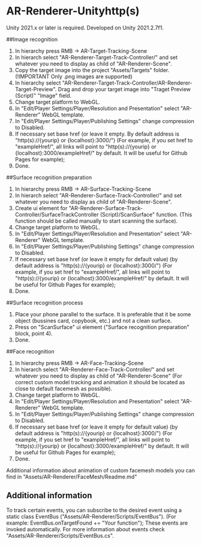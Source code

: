 # AR-Renderer-Unityhttp(s)

Unity 2021.x or later is required.
Developed on Unity 2021.2.7f1.

##Image recognition
1. In hierarchy press RMB -> AR-Target-Tracking-Scene
2. In hierarch select "AR-Renderer-Target-Track-Controller/" and set whatever you need to display as child of "AR-Renderer-Scene".
3. Copy the target image into the project "Assets/Targets" folder. (!IMPORTANT Only .png images are supported)
4. In hierarchy select "AR-Renderer-Target-Track-Controller/AR-Renderer-Target-Preview". Drag and drop your target image into "Traget Preview (Script)" "Image" field.
5. Change target platform to WebGL.
6. In "Edit/Player Settings/Player/Resolution and Presentation" select "AR-Renderer" WebGL template.
7. In "Edit/Player Settings/Player/Publishing Settings" change compression to Disabled.
8. If necessary set base href (or leave it empty. By default address is "http(s)://{yourip} or {localhost}:3000/") (For example, if you set href to "exampleHref/", all links will point to "http(s)://{yourip} or {localhost}:3000/exampleHref/" by default. It will be useful for Github Pages for example);
9. Done.

##Surface recognition preparation
1. In hierarchy press RMB -> AR-Surface-Tracking-Scene
2. In hierarch select "AR-Renderer-Surface-Track-Controller/" and set whatever you need to display as child of "AR-Renderer-Scene".
3. Create ui element for "AR-Renderer-Surface-Track-Controller/SurfaceTrackController (Script)/ScanSurface" function. (This function should be called manually to start scanning the surface). 
4. Change target platform to WebGL.
5. In "Edit/Player Settings/Player/Resolution and Presentation" select "AR-Renderer" WebGL template.
6. In "Edit/Player Settings/Player/Publishing Settings" change compression to Disabled.
7. If necessary set base href (or leave it empty for default value) (by default address is "http(s)://{yourip} or {localhost}:3000/") (For example, if you set href to "exampleHref/", all links will point to "http(s)://{yourip} or {localhost}:3000/exampleHref/" by default. It will be useful for Github Pages for example);
8. Done.

##Surface recognition process
1. Place your phone parallel to the surface. It is preferable that it be some object (bussines card, copybook, etc.) and not a clean surface.
2. Press on "ScanSurface" ui element ("Surface recognition preparation" block, point 4).
3. Done.

##Face recognition
1. In hierarchy press RMB -> AR-Face-Tracking-Scene
2. In hierarch select "AR-Renderer-Face-Track-Controller/" and set whatever you need to display as child of "AR-Renderer-Scene" (For correct custom model tracking and animation it should be located as close to default facemesh as possible).
3. Change target platform to WebGL.
4. In "Edit/Player Settings/Player/Resolution and Presentation" select "AR-Renderer" WebGL template.
5. In "Edit/Player Settings/Player/Publishing Settings" change compression to Disabled.
6. If necessary set base href (or leave it empty for default value) (by default address is "http(s)://{yourip} or {localhost}:3000/") (For example, if you set href to "exampleHref/", all links will point to "http(s)://{yourip} or {localhost}:3000/exampleHref/" by default. It will be useful for Github Pages for example);
7. Done.

Additional information about animation of custom facemesh models you can find in "Assets/AR-Renderer/FaceMesh/Readme.md"


## Additional information
To track certain events, you can subscribe to the desired event using a static class EventBus ("Assets/AR-Renderer/Scripts/EventBus"). (For example: EventBus.onTargetFound += "Your function");
These events are invoked automatically.
For more information about events check "Assets/AR-Renderer/Scripts/EventBus.cs".


